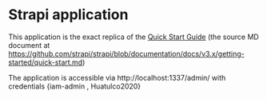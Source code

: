 # Strapi application
This application is the exact replica of the [Quick Start Guide](https://strapi.io/documentation/v3.x/getting-started/quick-start.html#quick-start-guide) (the source MD document at https://github.com/strapi/strapi/blob/documentation/docs/v3.x/getting-started/quick-start.md)

The application is accessible via http://localhost:1337/admin/ with credentials {iam-admin , Huatulco2020}
